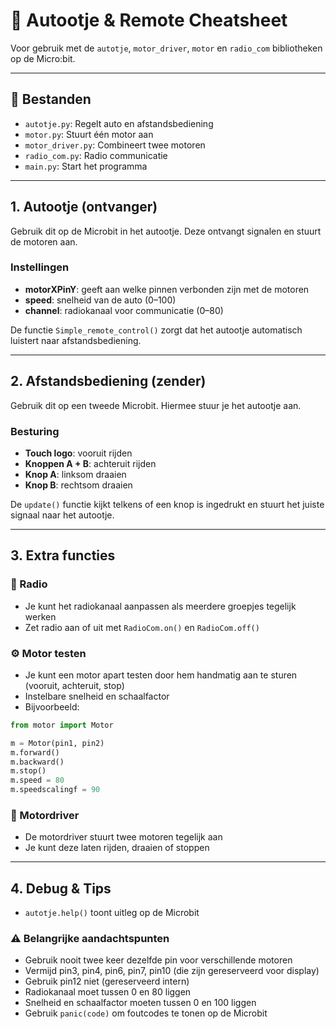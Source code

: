 # 🚗 Autootje & Remote Cheatsheet

Voor gebruik met de `autotje`, `motor_driver`, `motor` en `radio_com` bibliotheken op de Micro\:bit.

---

## 📁 Bestanden

* `autotje.py`: Regelt auto en afstandsbediening
* `motor.py`: Stuurt één motor aan
* `motor_driver.py`: Combineert twee motoren
* `radio_com.py`: Radio communicatie
* `main.py`: Start het programma

---

## 1. Autootje (ontvanger)

Gebruik dit op de Microbit in het autootje. Deze ontvangt signalen en stuurt de motoren aan.

### Instellingen

* **motorXPinY**: geeft aan welke pinnen verbonden zijn met de motoren
* **speed**: snelheid van de auto (0–100)
* **channel**: radiokanaal voor communicatie (0–80)

De functie `Simple_remote_control()` zorgt dat het autootje automatisch luistert naar afstandsbediening.

---

## 2. Afstandsbediening (zender)

Gebruik dit op een tweede Microbit. Hiermee stuur je het autootje aan.

### Besturing

* **Touch logo**: vooruit rijden
* **Knoppen A + B**: achteruit rijden
* **Knop A**: linksom draaien
* **Knop B**: rechtsom draaien

De `update()` functie kijkt telkens of een knop is ingedrukt en stuurt het juiste signaal naar het autootje.

---

## 3. Extra functies

### 📡 Radio

* Je kunt het radiokanaal aanpassen als meerdere groepjes tegelijk werken
* Zet radio aan of uit met `RadioCom.on()` en `RadioCom.off()`

### ⚙️ Motor testen

* Je kunt een motor apart testen door hem handmatig aan te sturen (vooruit, achteruit, stop)
* Instelbare snelheid en schaalfactor
* Bijvoorbeeld:
  
```python
from motor import Motor

m = Motor(pin1, pin2)
m.forward()
m.backward()
m.stop()
m.speed = 80
m.speedscalingf = 90
```

### 🔁 Motordriver

* De motordriver stuurt twee motoren tegelijk aan
* Je kunt deze laten rijden, draaien of stoppen

---

## 4. Debug & Tips

* `autotje.help()` toont uitleg op de Microbit

### ⚠️ Belangrijke aandachtspunten

* Gebruik nooit twee keer dezelfde pin voor verschillende motoren
* Vermijd pin3, pin4, pin6, pin7, pin10 (die zijn gereserveerd voor display)
* Gebruik pin12 niet (gereserveerd intern)
* Radiokanaal moet tussen 0 en 80 liggen
* Snelheid en schaalfactor moeten tussen 0 en 100 liggen
* Gebruik `panic(code)` om foutcodes te tonen op de Microbit

